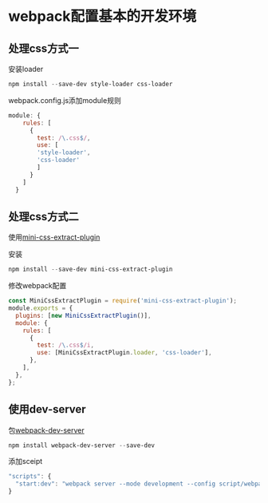 # webpack配置基本的开发环境

## 处理css方式一

安装loader

```powershell
npm install --save-dev style-loader css-loader
```

webpack.config.js添加module规则

```js
module: {
    rules: [
      {
        test: /\.css$/,
        use: [
        'style-loader',
        'css-loader'
        ]
      }
    ]
  }
```

## 处理css方式二

使用[mini-css-extract-plugin](https://www.npmjs.com/package/mini-css-extract-plugin)

安装

```powershell
npm install --save-dev mini-css-extract-plugin
```

修改webpack配置

```js
const MiniCssExtractPlugin = require('mini-css-extract-plugin');
module.exports = {
  plugins: [new MiniCssExtractPlugin()],
  module: {
    rules: [
      {
        test: /\.css$/i,
        use: [MiniCssExtractPlugin.loader, 'css-loader'],
      },
    ],
  },
};
```

## 使用dev-server

包[webpack-dev-server](https://www.npmjs.com/package/webpack-dev-server)

```powershell
npm install webpack-dev-server --save-dev
```

添加sceipt

```js
"scripts": {
  "start:dev": "webpack server --mode development --config script/webpack.config.js"
}
```

